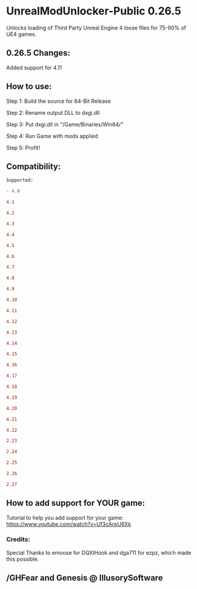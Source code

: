 # UnrealModUnlocker-Public 0.26.5
Unlocks loading of Third Party Unreal Engine 4 loose files for 75-90% of UE4 games.

## 0.26.5 Changes:

Added support for 4.11


## How to use:
Step 1: Build the source for 64-Bit Release

Step 2: Rename output DLL to dxgi.dll

Step 3: Put dxgi.dll in "/Game/Binaries/Win64/"

Step 4: Run Game with mods applied

Step 5: Profit!



## Compatibility:

```diff
Supported:

- 4.0

4.1

4.2

4.3

4.4

4.5

4.6

4.7

4.8

4.9

4.10

4.11

4.12

4.13

4.14

4.15

4.16

4.17

4.18

4.19

4.20

4.21

4.22

2.23

2.24

2.25

2.26

2.27
```


## How to add support for YOUR game:
Tutorial to help you add support for your game: https://www.youtube.com/watch?v=Uf3cArpU6Xk



### Credits:
Special Thanks to emoose for DQXIHook and dga711 for ezpz, which made this possible.


## /GHFear and Genesis @ IllusorySoftware
